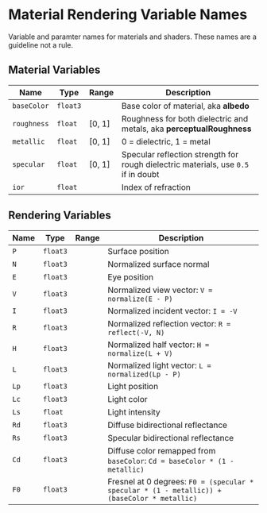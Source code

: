 # Material Rendering Variable Names

Variable and paramter names for materials and shaders. These names are a guideline not a rule.

## Material Variables
| Name      | Type   | Range  | Description|
|-----------|--------|--------|------------|
|`baseColor`|`float3`| | Base color of material, aka **albedo**|
|`roughness`|`float` | [0, 1] | Roughness for both dielectric and metals, aka **perceptualRoughness**|
|`metallic` |`float` | [0, 1] | 0 = dielectric, 1 = metal|
|`specular` |`float` | [0, 1] | Specular reflection strength for rough dielectric materials, use `0.5` if in doubt|
|`ior` |`float` || Index of refraction|

## Rendering Variables
| Name      | Type  | Range  | Description|
|-----------|-------|--------|------------|
|`P`        |`float3`|| Surface position|
|`N`        |`float3`|| Normalized surface normal|
|`E`        |`float3`|| Eye position|
|`V`        |`float3`|| Normalized view vector: `V = normalize(E - P)` |
|`I`        |`float3`|| Normalized incident vector: `I = -V`|
|`R`        |`float3`|| Normalized reflection vector: `R = reflect(-V, N)`|
|`H`        |`float3`|| Normalized half vector: `H = normalize(L + V)`|
|`L`        |`float3`|| Normalized light vector: `L = normalized(Lp - P)`|
|`Lp`       |`float3`|| Light position|
|`Lc`       |`float3`|| Light color|
|`Ls`       |`float` || Light intensity|
|`Rd`       |`float3`|| Diffuse bidirectional reflectance|
|`Rs`       |`float3`|| Specular bidirectional reflectance|
|`Cd`       |`float3`|| Diffuse color remapped from `baseColor`: `Cd = baseColor * (1 - metallic)`|
|`F0`       |`float3`|| Fresnel at 0 degrees: `F0 = (specular * specular * (1 - metallic)) + (baseColor * metallic)`|